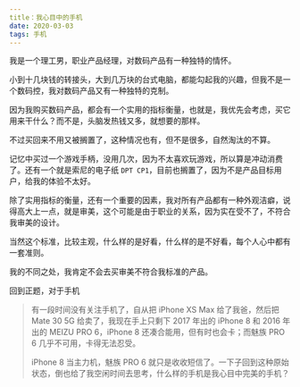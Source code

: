 ```yaml
---
title：我心目中的手机
date: 2020-03-03
tags: 手机
---
```


我是一个理工男，职业产品经理，对数码产品有一种独特的情怀。

小到十几块钱的转接头，大到几万块的台式电脑，都能勾起我的兴趣，但我不是一个数码控，我对数码产品又有一种独特的克制。

因为我购买数码产品，都会有一个实用的指标衡量，也就是，我优先会考虑，买它用来干什么？而不是，头脑发热钱又多，就想要的那样。

不过买回来不用又被搁置了，这种情况也有，但不是很多，自然淘汰的不算。

记忆中买过一个游戏手柄，没用几次，因为不太喜欢玩游戏，所以算是冲动消费了。还有一个就是索尼的电子纸 `DPT CP1`，目前也搁置了，因为不是产品目标用户，给我的体验不太好。

除了实用指标的衡量，还有一个重要的因素，我对所有产品都有一种外观洁癖，说得高大上一点，就是审美，这个可能是由于职业的关系，因为实在受不了，不符合我审美的设计。

当然这个标准，比较主观，什么样的是好看，什么样的是不好看，每个人心中都有一套准则。

我的不同之处，我肯定不会去买审美不符合我标准的产品。

回到正题，对于手机



> 有一段时间没有关注手机了，自从把 iPhone XS Max 给了我爸，然后把 Mate 30 5G 给卖了，我现在手上只剩下 2017 年出的 iPhone 8 和 2016 年出的 MEIZU PRO 6，iPhone 8 还凑合能用，但有时也会卡；而魅族 PRO 6 几乎不可用，卡得无法忍受。
>
> iPhone 8 当主力机，魅族 PRO 6 就只是收收短信了。一下子回到这种原始状态，倒也给了我空闲时间去思考，什么样的手机是我心目中完美的手机？

